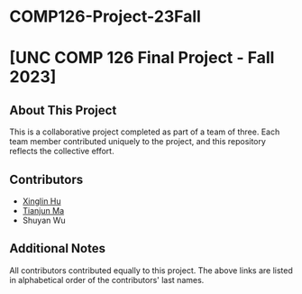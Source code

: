 # COMP126-Project-23Fall

# [UNC COMP 126 Final Project - Fall 2023]

## About This Project

This is a collaborative project completed as part of a team of three. Each team member contributed uniquely to the project, and this repository reflects the collective effort.

## Contributors

- [Xinglin Hu](https://github.com/XinglinHu)
- [Tianjun Ma](https://github.com/tianjun-ma)
- Shuyan Wu

## Additional Notes

All contributors contributed equally to this project. The above links are listed in alphabetical order of the contributors' last names.
